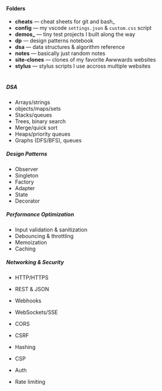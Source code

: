 
#### **Folders**
- **cheats** — cheat sheets for git and bash_
- **config** — my vscode `settings.json` & `custom.css` script
- **demos_** — tiny test projects I built along the way
- **dp** — design patterns notebook
- **dsa** — data structures & algorithm reference
- **notes** — basically just random notes 
- **site-clones** — clones of my favorite Awwwards websites
- **stylus** — stylus scripts I use accross multiple websites


#


##### **DSA**
- Arrays/strings
- objects/maps/sets
- Stacks/queues
- Trees, binary search
- Merge/quick sort
- Heaps/priority queues
- Graphs (DFS/BFS), queues

##### **Design Patterns**
- Observer
- Singleton
- Factory
- Adapter
- State
- Decorator

##### **Performance Optimization**
- Input validation & sanitization
- Debouncing & throttling
- Memoization
- Caching

##### **Networking & Security**
- HTTP/HTTPS
- REST & JSON
- Webhooks
- WebSockets/SSE
- CORS
- CSRF
- Hashing
- CSP
- Auth

- Rate limiting
